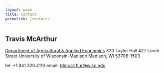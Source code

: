 ```yaml
---
layout: page
title: Contact
permalink: /contact/
---
```


## Travis McArthur

[Department of Agricultural & Applied Economics](http://aae.wisc.edu/ "AAE's webpage")
320 Taylor Hall
427 Lorch Street
University of Wisconsin-Madison
Madison, WI 53706-1503

tel: +1 941.320.4110
email: tdmcarthur@wisc.edu

<!-- {% include image.html url="/images/octojekyll.png" caption="Octojekyll." width=300 align="right" %}

Lorem ipsum dolor sit amet, consectetur adipiscing elit. Nunc blandit mattis nulla eu cursus. Fusce finibus, orci sit amet tincidunt fermentum, risus ante pharetra nisi, eget tempus tellus tellus ut est. Nunc tempus cursus arcu mattis ultricies. Cras volutpat purus et lectus facilisis tempor. Suspendisse at lorem feugiat, feugiat massa vel, scelerisque dolor. Proin justo nisl, mattis eu sapien in, efficitur fringilla nulla. Phasellus placerat, lacus in venenatis tristique, risus dolor eleifend felis, vitae finibus augue nibh ut libero. Morbi sit amet tincidunt lorem. -->




